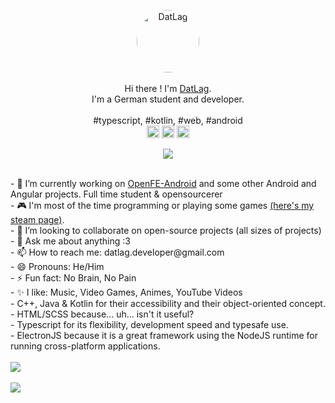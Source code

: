 <div style="text-align: center !important">
    <p align="center" style="text-align: center !important">
      <a href="https://github.com/DatL4g">
      <img align="center" alt="DatLag" style="width: 100px; height: 100px; border-radius: 50%;" src="https://avatars2.githubusercontent.com/u/46448715?s=100&v=4"></a>
      <br>
      <br>
      Hi there ! I'm <a href="https://github.com/DatL4g">DatLag</a>.
      <br>
      I'm a German student and developer.
      <br>
      <br>
      #typescript, #kotlin, #web, #android
      <br>
      <a href="https://twitter.com/DatL4g" target="_blank"><img align="center" src="https://cdn.jsdelivr.net/npm/simple-icons@3.0.1/icons/twitter.svg" alt="DatLag" height="20" width="20" style="height: 20px; width: 20px;"></a>
      <a href="https://datlag-page.web.app/" target="_blank"><img align="center" src="https://cdn.jsdelivr.net/npm/simple-icons@3.0.1/icons/webstorm.svg" alt="DatLag" height="20" width="20" style="height: 20px; width: 20px;"></a>
      <a href="https://www.youtube.com/channel/UCvLoSNSC2KUvXAgLqd-bzyQ" target="_blank"><img align="center" src="https://cdn.jsdelivr.net/npm/simple-icons@3.0.1/icons/youtube.svg" alt="DatLag" height="20" width="20" style="height: 20px; width: 20px;"></a>
      <br>
      <br>
      <a href="https://github.com/DatL4g"><img src="https://komarev.com/ghpvc/?username=DatL4g&color=db3236" /></a>
    </p>
</div>
<p>
  <br>
- 🔭 I’m currently working on <a href="https://github.com/DATL4G/OpenFE-Android">OpenFE-Android</a> and some other Android and Angular projects. Full time student & opensourcerer
<br>
- 🎮 I'm most of the time programming or playing some games <a href="https://steamcommunity.com/id/datl4g/">(here's my steam page)</a>.
<br>
- 👯 I’m looking to collaborate on open-source projects (all sizes of projects)
<br>
- 💬 Ask me about anything :3
<br>
- 📫 How to reach me: datlag.developer@gmail.com
<br>
- 😄 Pronouns: He/Him
<br>
- ⚡ Fun fact: No Brain, No Pain
<br>
- ✨ I like: Music, Video Games, Animes, YouTube Videos
<br>
- C++, Java & Kotlin for their accessibility and their object-oriented concept.
<br>
- HTML/SCSS because... uh... isn't it useful?
<br>
- Typescript for its flexibility, development speed and typesafe use.
<br>
- ElectronJS because it is a great framework using the NodeJS runtime for running cross-platform applications.
<br>
<br>
<img align="center" src="https://github-readme-stats.vercel.app/api?username=DatL4g&theme=dracula&show_icons=true&custom_title=DatLag%27s%20GitHub%20stats">
<br>
<br>
<img align="center" src="https://github-readme-stats.vercel.app/api/top-langs/?username=DatL4g&layout=compact&theme=dracula">
<br>
<br>
</p>
